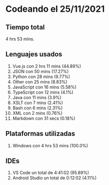 # Codeando el 25/11/2021

## Tiempo total
4 hrs 53 mins.

## Lenguajes usados
1. Vue.js con 2 hrs 11 mins (44.89%)
1. JSON con 50 mins (17.27%)
1. Python con 28 mins (9.77%)
1. Other con 25 mins (8.83%)
1. JavaScript con 16 mins (5.58%)
1. TypeScript con 12 mins (4.1%)
1. Java con 11 mins (3.9%)
1. XSLT con 7 mins (2.41%)
1. Bash con 6 mins (2.31%)
1. XML con 2 mins (0.76%)
1. Markdown con 31 secs (0.18%)

## Plataformas utilizadas
1. Windows con 4 hrs 53 mins (100.0%)

## IDEs
1. VS Code un total de 4:41:02 (95.89%)
1. Android Studio un total de 0:12:02 (4.11%)
